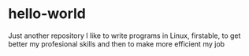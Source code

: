 # hello-world
Just another repository
I like to write programs in Linux, firstable, to get better my profesional skills
and then to make more efficient my job
